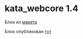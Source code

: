 # kata_webcore 1.4

Блок из [макета](https://www.figma.com/file/VcovJdfnWZ8phhsqbAUIBr/Block-5-task)

Блок опубликован [тут](https://kata.temp.m1w.ru/1.4/)
